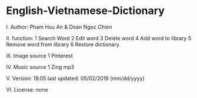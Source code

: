 # English-Vietnamese-Dictionary

I. Author: Pham Huu An & Doan Ngoc Chien

II. function:
1 Search Word
2 Edit word
3 Delete word
4 Add word to library
5 Remove word from library
6 Restore dictionary

III. Image source
1 Pinterest

IV. Music source
1 Zing mp3

V. Version: 19.05 last updated: 05/02/2019 (mm/dd/yyyy)

VI. License: none
